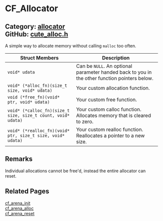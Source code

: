[](../header.md ':include')

# CF_Allocator

Category: [allocator](/api_reference?id=allocator)  
GitHub: [cute_alloc.h](https://github.com/RandyGaul/cute_framework/blob/master/include/cute_alloc.h)  
---

A simple way to allocate memory without calling `malloc` too often.

Struct Members | Description
--- | ---
`void* udata` | Can be `NULL`. An optional parameter handed back to you in the other function pointers below.
`void* (*alloc_fn)(size_t size, void* udata)` | Your custom allocation function.
`void (*free_fn)(void* ptr, void* udata)` | Your custom free function.
`void* (*calloc_fn)(size_t size, size_t count, void* udata)` | Your custom calloc function. Allocates memory that is cleared to zero.
`void* (*realloc_fn)(void* ptr, size_t size, void* udata)` | Your custom realloc function. Reallocates a pointer to a new size.

## Remarks

Individual allocations cannot be free'd, instead the entire allocator can reset.

## Related Pages

[cf_arena_init](/allocator/cf_arena_init.md)  
[cf_arena_alloc](/allocator/cf_arena_alloc.md)  
[cf_arena_reset](/allocator/cf_arena_reset.md)  
